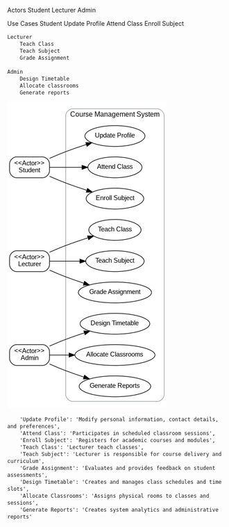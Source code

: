 Actors
    Student
    Lecturer
    Admin

Use Cases
    Student 
        Update Profile
        Attend Class
        Enroll Subject
        
    
    Lecturer
        Teach Class
        Teach Subject
        Grade Assignment

    Admin
        Design Timetable
        Allocate classrooms
        Generate reports


![alt text](image.png)



        'Update Profile': 'Modify personal information, contact details, and preferences',
        'Attend Class': 'Participates in scheduled classroom sessions',
        'Enroll Subject': 'Registers for academic courses and modules',
        'Teach Class': 'Lecturer teach classes',
        'Teach Subject': 'Lecturer is responsible for course delivery and curriculum',
        'Grade Assignment': 'Evaluates and provides feedback on student assessments',
        'Design Timetable': 'Creates and manages class schedules and time slots',
        'Allocate Classrooms': 'Assigns physical rooms to classes and sessions',
        'Generate Reports': 'Creates system analytics and administrative reports'